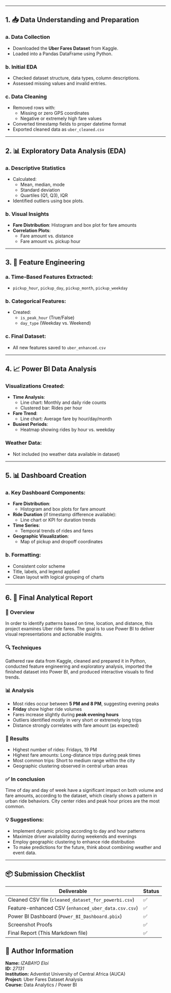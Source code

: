 
---

## 1. 📥 Data Understanding and Preparation

### a. Data Collection
- Downloaded the **Uber Fares Dataset** from Kaggle.
- Loaded into a Pandas DataFrame using Python.

### b. Initial EDA
- Checked dataset structure, data types, column descriptions.
- Assessed missing values and invalid entries.

### c. Data Cleaning
- Removed rows with:
  - Missing or zero GPS coordinates
  - Negative or extremely high fare values
- Converted timestamp fields to proper datetime format
- Exported cleaned data as `uber_cleaned.csv`

---

## 2. 📊 Exploratory Data Analysis (EDA)

### a. Descriptive Statistics
- Calculated:
  - Mean, median, mode
  - Standard deviation
  - Quartiles (Q1, Q3), IQR
- Identified outliers using box plots.

### b. Visual Insights
- **Fare Distribution**: Histogram and box plot for fare amounts
- **Correlation Plots**:
  - Fare amount vs. distance
  - Fare amount vs. pickup hour

---

## 3. 🧠 Feature Engineering

### a. Time-Based Features Extracted:
- `pickup_hour`, `pickup_day`, `pickup_month`, `pickup_weekday`

### b. Categorical Features:
- Created:
  - `is_peak_hour` (True/False)
  - `day_type` (Weekday vs. Weekend)

### c. Final Dataset:
- All new features saved to `uber_enhanced.csv`

---

## 4. 📈 Power BI Data Analysis

### Visualizations Created:
- **Time Analysis**:
  - Line chart: Monthly and daily ride counts
  - Clustered bar: Rides per hour
- **Fare Trend**:
  - Line chart: Average fare by hour/day/month
- **Busiest Periods**:
  - Heatmap showing rides by hour vs. weekday

### Weather Data:
- Not included (no weather data available in dataset)

---

## 5. 📊 Dashboard Creation

### a. Key Dashboard Components:
- **Fare Distribution**:
  - Histogram and box plots for fare amount
- **Ride Duration** (if timestamp difference available):
  - Line chart or KPI for duration trends
- **Time Series**:
  - Temporal trends of rides and fares
- **Geographic Visualization**:
  - Map of pickup and dropoff coordinates

### b. Formatting:
- Consistent color scheme
- Title, labels, and legend applied
- Clean layout with logical grouping of charts

---

## 6. 📝 Final Analytical Report

### 📖  Overview
 In order to identify patterns based on time, location, and distance, this project examines Uber ride fares.  The goal is to use Power BI to deliver visual representations and actionable insights.

### 🔍 Techniques
Gathered raw data from Kaggle, cleaned and prepared it in Python, conducted feature engineering and exploratory analysis, imported the finished dataset into Power BI, and produced interactive visuals to find trends.


### 📊 Analysis
- Most rides occur between **5 PM and 8 PM**, suggesting evening peaks
- **Friday** show higher ride volumes
- Fares increase slightly during **peak evening hours**
- Outliers identified mostly in very short or extremely long trips
- Distance strongly correlates with fare amount (as expected)

### 📌 Results
- Highest number of rides: Fridays, 19 PM
- Highest fare amounts: Long-distance trips during peak times
- Most common trips: Short to medium range within the city
- Geographic clustering observed in central urban areas

### ✅  In conclusion
 Time of day and day of week have a significant impact on both volume and fare amounts, according to the dataset, which clearly shows a pattern in urban ride behaviors.  City center rides and peak hour prices are the most common.

### 💡  Suggestions: 
- Implement dynamic pricing according to day and hour patterns 
- Maximize driver availability during weekends and evenings 
- Employ geographic clustering to enhance ride distribution
- To make predictions for the future, think about combining weather and event data.

 ---

## 📦 Submission Checklist

| Deliverable                        | Status     |
|-----------------------------------|------------|
| Cleaned CSV file (`cleaned_dataset_for_powerbi.csv`) | ✅ |
| Feature-enhanced CSV (`enhanced_uber_data.csv.csv`) | ✅ |
| Power BI Dashboard (`Power_BI_Dashboard.pbix`)      | ✅ |
| Screenshot Proofs                 | ✅ |
| Final Report (This Markdown file) | ✅ |



## 🧠 Author Information

**Name:** *IZABAYO Eloi*  
**ID:** *27131*  
**Institution:** Adventist University of Central Africa (AUCA)  
**Project:** Uber Fares Dataset Analysis  
**Course:** Data Analytics / Power BI  
